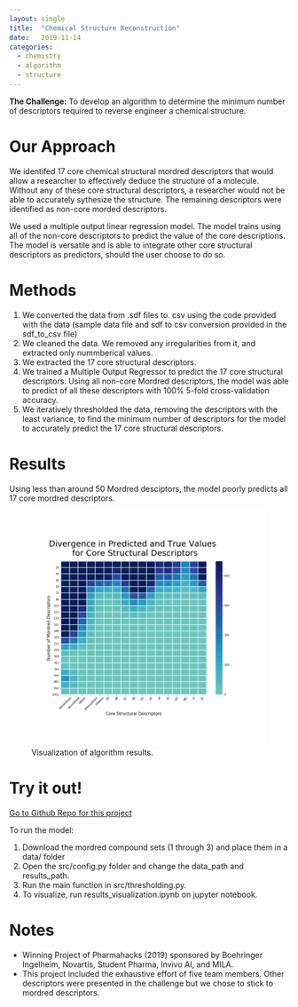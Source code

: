 ```yaml
---
layout: single
title:  "Chemical Structure Reconstruction"
date:   2019-11-14
categories: 
  - chemistry
  - algorithm
  - structure
---
```

**The Challenge:** To develop an algorithm to determine the minimum number of descriptors required to reverse engineer a chemical structure.

# Our Approach 

We identifed 17 core chemical structural mordred descriptors that would allow a researcher to effectively deduce the structure of a molecule. Without any of these core structural descriptors, a researcher would not be able to accurately sythesize the structure. The remaining descriptors were identified as non-core morded descriptors. 

We used a multiple output linear regression model. The model trains using all of the non-core descriptors to predict the value of the core descriptions. The model is versatile and is able to integrate other core structural descriptors as predictors, should the user choose to do so.

# Methods
1. We converted the data from .sdf files to. csv using the code provided with the data (sample data file and sdf to csv conversion provided in the sdf_to_csv file)
2. We cleaned the data. We removed any irregularities from it, and extracted only nummberical values. 
3. We extracted the 17 core structural descriptors.
4. We trained a Multiple Output Regressor to predict the 17 core structural descriptors. Using all non-core Mordred descriptors, the model was able to predict of all these descriptors with 100% 5-fold cross-validation accuracy.
5. We iteratively thresholded the data, removing the descriptors with the least variance, to find the minimum number of descriptors for the model to accurately predict the 17 core structural descriptors.

# Results
Using less than around 50 Mordred desciptors, the model poorly predicts all 17 core mordred  descriptors.

<figure class="half">
  <a href="/images/pharmahacks.jpeg"><img src="/images/pharmahacks.jpeg"></a>
    <figcaption>Visualization of algorithm results.</figcaption>
</figure>


# Try it out!

[Go to Github Repo for this project](https://github.com/sibamoussa/Pharmahacks_Chemical_Reconstruction)

To run the model:
1. Download the mordred compound sets (1 through 3) and place them in a data/ folder
2. Open the src/config.py folder and change the data_path and results_path.
3. Run the main function in src/thresholding.py.
4. To visualize, run results_visualization.ipynb on jupyter notebook.

# Notes
* Winning Project of Pharmahacks (2019) sponsored by Boehringer Ingelheim, Novartis, Student Pharma, Invivo AI, and MILA.
* This project included the exhaustive effort of five team members. Other descriptors were presented in the challenge but we chose to stick to mordred descriptors. 

